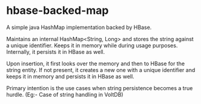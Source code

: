 # hbase-backed-map
A simple java HashMap implementation backed by HBase. 

Maintains an internal HashMap<String, Long> and stores the string against a unique identifier. Keeps it in memory while during usage purposes. Internally, it persists it in HBase as well.

Upon insertion, it first looks over the memory and then to HBase for the string entity. If not present, it creates a new one with a unique identifier and keeps it in memory and persists it in HBase as well.

Primary intention is the use cases when string persistence becomes a true hurdle. (Eg:- Case of string handling in VoltDB)